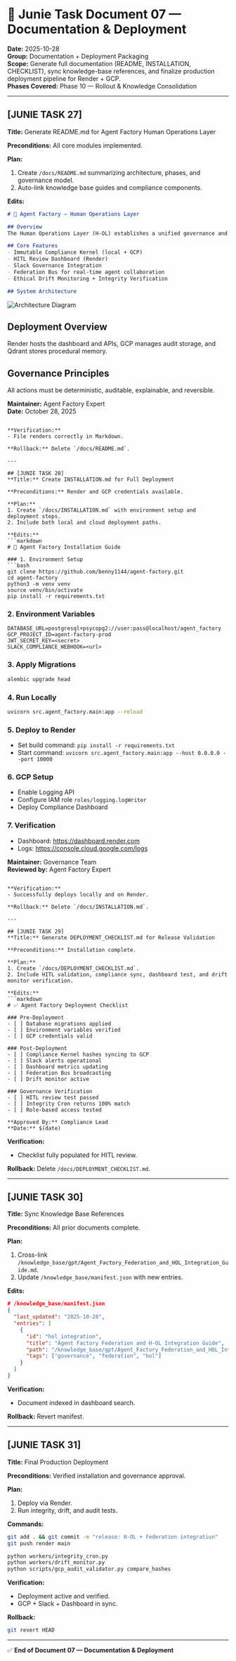 # 🧱 Junie Task Document 07 — Documentation & Deployment
**Date:** 2025-10-28  
**Group:** Documentation + Deployment Packaging  
**Scope:** Generate full documentation (README, INSTALLATION, CHECKLIST), sync knowledge-base references, and finalize production deployment pipeline for Render + GCP.  
**Phases Covered:** Phase 10 — Rollout & Knowledge Consolidation

---

## [JUNIE TASK 27]
**Title:** Generate README.md for Agent Factory Human Operations Layer

**Preconditions:** All core modules implemented.

**Plan:**
1. Create `/docs/README.md` summarizing architecture, phases, and governance model.
2. Auto-link knowledge base guides and compliance components.

**Edits:**
```markdown
# 🧭 Agent Factory — Human Operations Layer

## Overview
The Human Operations Layer (H-OL) establishes a unified governance and compliance system for Agent Factory, ensuring human oversight (HITL) across every phase of agent decision-making.

## Core Features
- Immutable Compliance Kernel (local + GCP)
- HITL Review Dashboard (Render)
- Slack Governance Integration
- Federation Bus for real-time agent collaboration
- Ethical Drift Monitoring + Integrity Verification

## System Architecture
```
![Architecture Diagram](../architecture/hol_structure.png)

## Deployment Overview
Render hosts the dashboard and APIs, GCP manages audit storage, and Qdrant stores procedural memory.

## Governance Principles
All actions must be deterministic, auditable, explainable, and reversible.

**Maintainer:** Agent Factory Expert  
**Date:** October 28, 2025
```

**Verification:**
- File renders correctly in Markdown.

**Rollback:** Delete `/docs/README.md`.

---

## [JUNIE TASK 28]
**Title:** Create INSTALLATION.md for Full Deployment

**Preconditions:** Render and GCP credentials available.

**Plan:**
1. Create `/docs/INSTALLATION.md` with environment setup and deployment steps.
2. Include both local and cloud deployment paths.

**Edits:**
```markdown
# 🚀 Agent Factory Installation Guide

### 1. Environment Setup
```bash
git clone https://github.com/benny1144/agent-factory.git
cd agent-factory
python3 -m venv venv
source venv/bin/activate
pip install -r requirements.txt
```

### 2. Environment Variables
```
DATABASE_URL=postgresql+psycopg2://user:pass@localhost/agent_factory
GCP_PROJECT_ID=agent-factory-prod
JWT_SECRET_KEY=<secret>
SLACK_COMPLIANCE_WEBHOOK=<url>
```

### 3. Apply Migrations
```bash
alembic upgrade head
```

### 4. Run Locally
```bash
uvicorn src.agent_factory.main:app --reload
```

### 5. Deploy to Render
- Set build command: `pip install -r requirements.txt`
- Start command: `uvicorn src.agent_factory.main:app --host 0.0.0.0 --port 10000`

### 6. GCP Setup
- Enable Logging API
- Configure IAM role `roles/logging.logWriter`
- Deploy Compliance Dashboard

### 7. Verification
- Dashboard: https://dashboard.render.com
- Logs: https://console.cloud.google.com/logs

**Maintainer:** Governance Team  
**Reviewed by:** Agent Factory Expert
```

**Verification:**
- Successfully deploys locally and on Render.

**Rollback:** Delete `/docs/INSTALLATION.md`.

---

## [JUNIE TASK 29]
**Title:** Generate DEPLOYMENT_CHECKLIST.md for Release Validation

**Preconditions:** Installation complete.

**Plan:**
1. Create `/docs/DEPLOYMENT_CHECKLIST.md`.
2. Include HITL validation, compliance sync, dashboard test, and drift monitor verification.

**Edits:**
```markdown
# ✅ Agent Factory Deployment Checklist

### Pre-Deployment
- [ ] Database migrations applied
- [ ] Environment variables verified
- [ ] GCP credentials valid

### Post-Deployment
- [ ] Compliance Kernel hashes syncing to GCP
- [ ] Slack alerts operational
- [ ] Dashboard metrics updating
- [ ] Federation Bus broadcasting
- [ ] Drift monitor active

### Governance Verification
- [ ] HITL review test passed
- [ ] Integrity Cron returns 100% match
- [ ] Role-based access tested

**Approved By:** Compliance Lead  
**Date:** $(date)
```

**Verification:**
- Checklist fully populated for HITL review.

**Rollback:** Delete `/docs/DEPLOYMENT_CHECKLIST.md`.

---

## [JUNIE TASK 30]
**Title:** Sync Knowledge Base References

**Preconditions:** All prior documents complete.

**Plan:**
1. Cross-link `/knowledge_base/gpt/Agent_Factory_Federation_and_HOL_Integration_Guide.md`.
2. Update `/knowledge_base/manifest.json` with new entries.

**Edits:**
```json
# /knowledge_base/manifest.json
{
  "last_updated": "2025-10-28",
  "entries": [
    {
      "id": "hol_integration",
      "title": "Agent Factory Federation and H-OL Integration Guide",
      "path": "/knowledge_base/gpt/Agent_Factory_Federation_and_HOL_Integration_Guide.md",
      "tags": ["governance", "federation", "hol"]
    }
  ]
}
```

**Verification:**
- Document indexed in dashboard search.

**Rollback:** Revert manifest.

---

## [JUNIE TASK 31]
**Title:** Final Production Deployment

**Preconditions:** Verified installation and governance approval.

**Plan:**
1. Deploy via Render.
2. Run integrity, drift, and audit tests.

**Commands:**
```bash
git add . && git commit -m "release: H-OL + Federation integration"
git push render main

python workers/integrity_cron.py
python workers/drift_monitor.py
python scripts/gcp_audit_validator.py compare_hashes
```

**Verification:**
- Deployment active and verified.
- GCP + Slack + Dashboard in sync.

**Rollback:**
```bash
git revert HEAD
```

---

✅ **End of Document 07 — Documentation & Deployment**